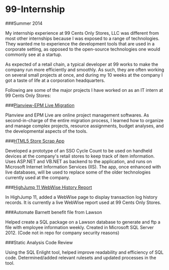 99-Internship
=============

###Summer 2014

My internship experience at 99 Cents Only Stores, LLC was different from most other internships because I was exposed to a range of technologies. They wanted me to experience the development tools that are used in a corporate setting, as opposed to the open-source technologies one would commonly see at a startup.

As expected of a retail chain, a typical developer at 99 works to make the company run more efficiently and smoothly. As such, they are often working on several small projects at once, and during my 10 weeks at the company I got a taste of life at a corporation headquarters.

Following are some of the major projects I have worked on as an IT intern at 99 Cents Only Stores:
 
 
 
 
###[Planview-EPM Live Migration](https://www.google.com)

Planview and EPM Live are online project management softwares. As second-in-charge of the entire migration process, I learned how to organize and manage complex projects, resource assignments, budget analyses, and the developmental aspects of the tools.

###[HTML5 Store Scrap App](https://www.google.com)

Developed a prototype of an SSO Cycle Count to be used on handheld devices at the company's retail stores to keep track of item information. Uses ASP.NET and VB.NET as backend to the application, and runs on Microsoft Internet Information Services (IIS). The app, once enhanced with live databases, will be used to replace some of the older technologies currently used at the company.

###[HighJump 11 WebWise History Report](https://www.google.com)

In HighJump 11, added a WebWise page to display transaction log history records.
It is currently a live WebWise report used at 99 Cents Only Stores.

###Automate Barnett benefit file from Lawson

Helped create a SQL package on a Lawson database to generate and ftp a file with employee information weekly. Created in Microsoft SQL Server 2012. (Code not in repo for company security reasons)

###Static Analysis Code Review

Using the SQL Enlight tool, helped improve readability and efficiency of SQL code. Determined/added relevant rulesets and updated processes in the tool.
